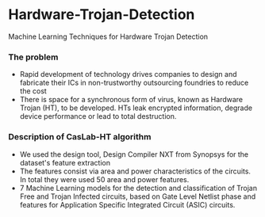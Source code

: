 # Hardware-Trojan-Detection
Machine Learning Techniques for Hardware Trojan Detection 

### The problem

- Rapid development of technology drives companies to design and fabricate their ICs in non-trustworthy outsourcing foundries to reduce the cost
- There is space for a synchronous form of virus, known as Hardware Trojan (HT), to be developed. HTs leak encrypted information, degrade device performance or lead to total destruction.

### Description of CasLab-HT algorithm

- We used the design tool, Design Compiler NXT from Synopsys for the dataset's feature extraction
- The features consist via area and power characteristics of the circuits. In total they were used 50 area and power features.
- 7 Machine Learning models for the detection and classification of Trojan Free and Trojan Infected circuits, based on Gate Level Netlist phase and features for Application Specific Integrated Circuit (ASIC) circuits.
